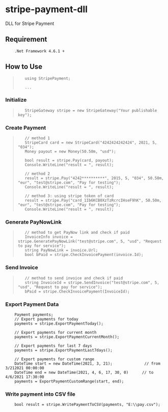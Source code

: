 # stripe-payment-dll
DLL for Stripe Payment
## Requirement
        .Net Framework 4.6.1 +
## How to Use

>        using StripePayment;
>
>        ...
### Initialize
>        StripeGateway stripe = new StripeGateway("Your publishable key");
>
### Create Payment
>        // method 1
>        StripeCard card = new StripeCard("4242424242424", 2021, 5, "034");
>        Money payout = new Money(50.50m, "usd");
>
>        bool result = stripe.Pay(card, payout);
>        Console.WriteLine("result = ", result);
>
>        // method 2
>        result = stripe.Pay("4242**********", 2015, 5, "034", 50.50m, "eur", "test@stripe.com", "Pay for testing");
>        Console.WriteLine("result = ", result);
>
>        // method 3: using stripe token of card
>        result = stripe.Pay("card_1Ib6KCB0XzTzRcrcIHseF9hK", 50.50m, "eur", "test@stripe.com", "Pay for testing");
>        Console.WriteLine("result = ", result);
### Generate PayNowLink
>        // method to get PayNow link and check if paid
>        InvoiceInfo invoice = stripe.GeneratePayNowLink("test@stripe.com", 5, "usd", "Request to pay for service");
>        string PayNowLink = invoice.Url;
>        bool bPaid = stripe.CheckInvoicePayment(invoice.Id);
### Send Invoice
>        // method to send invoice and check if paid
>        string InvoiceId = stripe.SendInvoice("test@stripe.com", 5, "usd", "Request to pay for service");
>        bPaid = stripe.CheckInvoicePayment(InvoiceId);
### Export Payment Data
        Payment payments;
        // Export payments for today
        payments = stripe.ExportPaymentToday();

        // Export payments for current month
        payments = stripe.ExportPaymentCurrentMonth();

        // Export payments for last 7 days
        payments = stripe.ExportPaymentLast7days();

        // Export payments for custom range
        DateTime start = new DateTime(2021, 3, 21);              // from 3/212021 00:00:00
        DateTime end = new DateTime(2021, 4, 6, 17, 30, 0)      // to 4/6/2021 17:30:00
        payments = ExportPaymentCustomRange(start, end);

### Write payment into CSV file
        bool result = stripe.WritePaymentToCSV(payments, "E:\\pay.csv");
